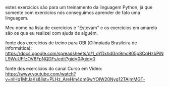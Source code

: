 estes exercícios são para um treinamento da linguagem Python, já que somente com exercícios nós conseguimos
aprender de fato uma linguagem.

Meu nome na lista de exercícios é "Estevam" e os exercícios em amarelo são os que eu realizei com ajuda de alguém.

fonte dos exercícios de treino para OBI (Olímpiada Brasileira de Informática): 
https://docs.google.com/spreadsheets/d/1_oYDxhdGm9mc805p8CqHzbPiNL9WuUFfzOV8FpNQDFs/edit?gid=0#gid=0

fonte dos exercícios do canal Curso em Vídeo: https://www.youtube.com/watch?v=nIHq1MtJaKs&list=PLHz_AreHm4dm6wYOIW20Nyg12TAjmMGT-

